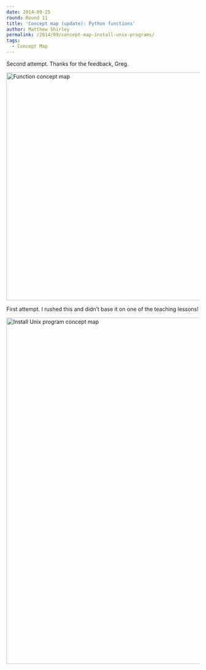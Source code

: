 ```yaml
---
date: 2014-09-25
round: Round 11
title: 'Concept map (update): Python functions'
author: Matthew Shirley
permalink: /2014/09/concept-map-install-unix-programs/
tags:
  - Concept Map
---
```

Second attempt. Thanks for the feedback, Greg.

[<img class="alignnone size-large wp-image-8941" alt="Function concept map" src="http://teaching.software-carpentry.org/wp-content/uploads/2014/09/FullSizeRender-1024x861.jpg" width="707" height="594" />][1]

First attempt. I rushed this and didn&#8217;t base it on one of the teaching lessons!

[<img class="alignnone  wp-image-8568" alt="Install Unix program concept map" src="http://teaching.software-carpentry.org/wp-content/uploads/2014/09/Scan-1.png" width="1242" height="902" />][2]

 [1]: http://teaching.software-carpentry.org/wp-content/uploads/2014/09/FullSizeRender.jpg
 [2]: http://teaching.software-carpentry.org/wp-content/uploads/2014/09/Scan-1.png

